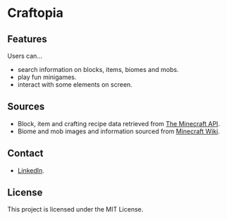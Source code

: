 # Craftopia

## Features
Users can...
- search information on blocks, items, biomes and mobs.
- play fun minigames.
- interact with some elements on screen.

## Sources
- Block, item and crafting recipe data retrieved from [The Minecraft API](https://anish-shanbhag.stoplight.io/docs/minecraft-api/8e768e6831f6c-the-minecraft-api).
- Biome and mob images and information sourced from [Minecraft Wiki](https://minecraft.wiki/).

## Contact
- [LinkedIn](https://www.linkedin.com/in/siri-jelsa-viren/).

## License
This project is licensed under the MIT License.
